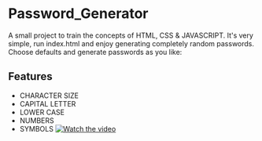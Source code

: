 # Password_Generator

A small project to train the concepts of HTML, CSS & JAVASCRIPT.
It's very simple, run index.html and enjoy generating completely random passwords.
Choose defaults and generate passwords as you like:

## Features

- CHARACTER SIZE
- CAPITAL LETTER
- LOWER CASE
- NUMBERS
- SYMBOLS
[![Watch the video](https://img.youtube.com/vi/InKqIly-yNw/maxresdefault.jpg)](https://youtu.be/InKqIly-yNw)

